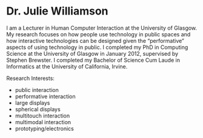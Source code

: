 # Dr. Julie Williamson

I am a Lecturer in Human Computer Interaction at the University of Glasgow. My research focuses on how people use technology in public spaces and how interactive technologies can be designed given the “performative” aspects of using technology in public. I completed my PhD in Computing Science at the University of Glasgow in January 2012, supervised by Stephen Brewster. I completed my Bachelor of Science Cum Laude in Informatics at the University of California, Irvine.

Research Interests: 
- public interaction
- performative interaction
- large displays
- spherical displays
- multitouch interaction
- multimodal interaction
- prototyping/electronics

[<i class="ai ai-google-scholar-square ai-3x"></i>](https://scholar.google.com/citations?user=qUtAKFQAAAAJ&hl=en)
[<i class="ai ai-dblp-sqaure ai-3x"></i>](https://dblp.org/pid/45/9598.html)

